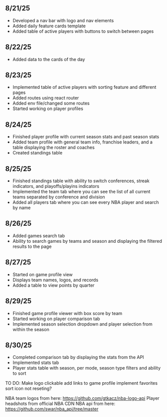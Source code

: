 ## 8/21/25
- Developed a nav bar with logo and nav elements
- Added daily feature cards template 
- Added table of active players with buttons to switch between pages

## 8/22/25
- Added data to the cards of the day

## 8/23/25
- Implemented table of active players with sorting feature and different pages
- Added routes using react router
- Added env file/changed some routes
- Started working on player profiles

## 8/24/25
- Finished player profile with current season stats and past season stats
- Added team profile with general team info, franchise leaders, and a table displaying the roster and coaches
- Created standings table

## 8/25/25
- Finished standings table with ability to switch conferences, streak indicators, and playoffs/playins indicators
- Implemented the team tab where you can see the list of all current teams separated by conference and division
- Added all players tab where you can see every NBA player and search by name

## 8/26/25
- Added games search tab
- Ability to search games by teams and season and displaying the filtered results to the page

## 8/27/25
- Started on game profile view
- Displays team names, logos, and records
- Added a table to view points by quarter

## 8/29/25
- Finished game profile viewer with box score by team
- Started working on player comparison tab
- Implemented season selection dropdown and player selection from within the season

## 8/30/25
- Completed comparison tab by displaying the stats from the API
- Implemented stats tab
- Player stats table with season, per mode, season type filters and ability to sort

TO DO:
Make logo clickable
add links to game profile
implement favorites
sort icon not reseting?

NBA team logos from here: https://github.com/gtkacz/nba-logo-api
Player headshots from official NBA CDN
NBA api from here: https://github.com/swar/nba_api/tree/master